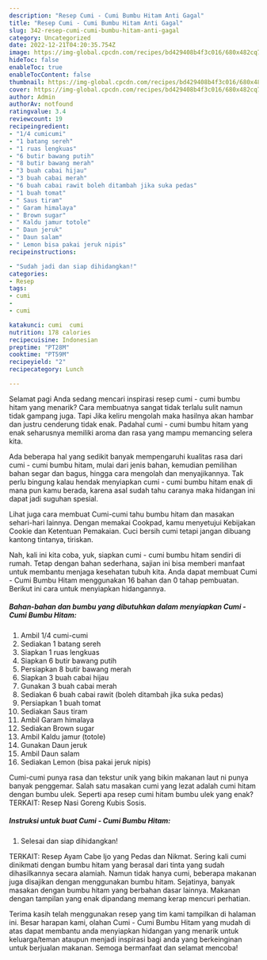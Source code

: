 ```yaml
---
description: "Resep Cumi - Cumi Bumbu Hitam Anti Gagal"
title: "Resep Cumi - Cumi Bumbu Hitam Anti Gagal"
slug: 342-resep-cumi-cumi-bumbu-hitam-anti-gagal
category: Uncategorized
date: 2022-12-21T04:20:35.754Z
image: https://img-global.cpcdn.com/recipes/bd429408b4f3c016/680x482cq70/cumi-cumi-bumbu-hitam-foto-resep-utama.jpg
hideToc: false
enableToc: true
enableTocContent: false
thumbnail: https://img-global.cpcdn.com/recipes/bd429408b4f3c016/680x482cq70/cumi-cumi-bumbu-hitam-foto-resep-utama.jpg
cover: https://img-global.cpcdn.com/recipes/bd429408b4f3c016/680x482cq70/cumi-cumi-bumbu-hitam-foto-resep-utama.jpg
author: Admin
authorAv: notfound
ratingvalue: 3.4
reviewcount: 19
recipeingredient:
- "1/4 cumicumi"
- "1 batang sereh"
- "1 ruas lengkuas"
- "6 butir bawang putih"
- "8 butir bawang merah"
- "3 buah cabai hijau"
- "3 buah cabai merah"
- "6 buah cabai rawit boleh ditambah jika suka pedas"
- "1 buah tomat"
- " Saus tiram"
- " Garam himalaya"
- " Brown sugar"
- " Kaldu jamur totole"
- " Daun jeruk"
- " Daun salam"
- " Lemon bisa pakai jeruk nipis"
recipeinstructions:

- "Sudah jadi dan siap dihidangkan!"
categories:
- Resep
tags:
- cumi
- 
- cumi

katakunci: cumi  cumi 
nutrition: 178 calories
recipecuisine: Indonesian
preptime: "PT28M"
cooktime: "PT59M"
recipeyield: "2"
recipecategory: Lunch

---
```



Selamat pagi Anda sedang mencari inspirasi resep cumi - cumi bumbu hitam yang menarik? Cara membuatnya sangat tidak terlalu sulit namun tidak gampang juga. Tapi Jika keliru mengolah maka hasilnya akan hambar dan justru cenderung tidak enak. Padahal cumi - cumi bumbu hitam yang enak seharusnya memiliki aroma dan rasa yang mampu memancing selera kita.


Ada beberapa hal yang sedikit banyak mempengaruhi kualitas rasa dari cumi - cumi bumbu hitam, mulai dari jenis bahan, kemudian pemilihan bahan segar dan bagus, hingga cara mengolah dan menyajikannya. Tak perlu bingung kalau hendak menyiapkan cumi - cumi bumbu hitam enak di mana pun kamu berada, karena asal sudah tahu caranya maka hidangan ini dapat jadi suguhan spesial.

Lihat juga cara membuat Cumi-cumi tahu bumbu hitam dan masakan sehari-hari lainnya. Dengan memakai Cookpad, kamu menyetujui Kebijakan Cookie dan Ketentuan Pemakaian. Cuci bersih cumi tetapi jangan dibuang kantong tintanya, tiriskan.


Nah, kali ini kita coba, yuk, siapkan cumi - cumi bumbu hitam sendiri di rumah. Tetap dengan bahan sederhana, sajian ini bisa memberi manfaat untuk membantu menjaga kesehatan tubuh kita. Anda dapat membuat Cumi - Cumi Bumbu Hitam menggunakan 16 bahan dan 0 tahap pembuatan. Berikut ini cara untuk menyiapkan hidangannya.

<!--inarticleads1-->

##### Bahan-bahan dan bumbu yang dibutuhkan dalam menyiapkan Cumi - Cumi Bumbu Hitam:

1. Ambil 1/4 cumi-cumi
1. Sediakan 1 batang sereh
1. Siapkan 1 ruas lengkuas
1. Siapkan 6 butir bawang putih
1. Persiapkan 8 butir bawang merah
1. Siapkan 3 buah cabai hijau
1. Gunakan 3 buah cabai merah
1. Sediakan 6 buah cabai rawit (boleh ditambah jika suka pedas)
1. Persiapkan 1 buah tomat
1. Sediakan  Saus tiram
1. Ambil  Garam himalaya
1. Sediakan  Brown sugar
1. Ambil  Kaldu jamur (totole)
1. Gunakan  Daun jeruk
1. Ambil  Daun salam
1. Sediakan  Lemon (bisa pakai jeruk nipis)


Cumi-cumi punya rasa dan tekstur unik yang bikin makanan laut ni punya banyak penggemar. Salah satu masakan cumi yang lezat adalah cumi hitam dengan bumbu ulek. Seperti apa resep cumi hitam bumbu ulek yang enak? TERKAIT: Resep Nasi Goreng Kubis Sosis. 

<!--inarticleads2-->

##### Instruksi untuk buat Cumi - Cumi Bumbu Hitam:


1. Selesai dan siap dihidangkan!

TERKAIT: Resep Ayam Cabe Ijo yang Pedas dan Nikmat. Sering kali cumi dinikmati dengan bumbu hitam yang berasal dari tinta yang sudah dihasilkannya secara alamiah. Namun tidak hanya cumi, beberapa makanan juga disajikan dengan menggunakan bumbu hitam. Sejatinya, banyak masakan dengan bumbu hitam yang berbahan dasar lainnya. Makanan dengan tampilan yang enak dipandang memang kerap mencuri perhatian. 

Terima kasih telah menggunakan resep yang tim kami tampilkan di halaman ini. Besar harapan kami, olahan Cumi - Cumi Bumbu Hitam yang mudah di atas dapat membantu anda menyiapkan hidangan yang menarik untuk keluarga/teman ataupun menjadi inspirasi bagi anda yang berkeinginan untuk berjualan makanan. Semoga bermanfaat dan selamat mencoba!
